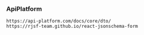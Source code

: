 ### ApiPlatform 

```
https://api-platform.com/docs/core/dto/
https://rjsf-team.github.io/react-jsonschema-form
```